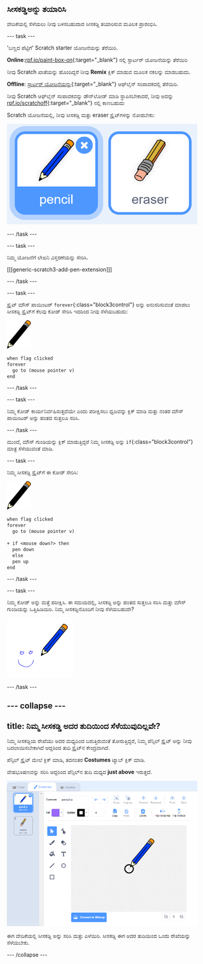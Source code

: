 ## ಸೀಸಕಡ್ಡಿಅನ್ನು ತಯಾರಿಸಿ

ವೇದಿಕೆಯಲ್ಲಿ ಸೆಳೆಯಲು ನೀವು ಬಳಸಬಹುದಾದ ಸೀಸಕಡ್ಡಿ ತಯಾರಿಸುವ ಮೂಲಕ ಪ್ರಾರಂಭಿಸಿ.

--- task ---

'ಬಣ್ಣದ ಪೆಟ್ಟಿಗೆ' Scratch starter ಯೋಜನೆಯನ್ನು ತೆರೆಯಿರಿ.

**Online**:[rpf.io/paint-box-on](http://rpf.io/paint-box-on){:target="_blank"} ನಲ್ಲಿ ಸ್ಟಾರ್ಟರ್ ಯೋಜನೆಯನ್ನು ತೆರೆಯಿರಿ

ನೀವು Scratch ಖಾತೆಯನ್ನು ಹೊಂದಿದ್ದರೆ ನೀವು **Remix** ಕ್ಲಿಕ್ ಮಾಡುವ ಮೂಲಕ ನಕಲನ್ನು ಮಾಡಬಹುದು.

**Offline**: [ಸ್ಟಾರ್ಟರ್ ಯೋಜನೆಯನ್ನು](http://rpf.io/p/kn-IN/paint-box-go){:target="_blank"} ಆಫ್‌ಲೈನ್ ಸಂಪಾದಕದಲ್ಲಿ ತೆರೆಯಿರಿ.

ನೀವು Scratch ಆಫ್‌ಲೈನ್ ಸಂಪಾದಕವನ್ನು ಡೌನ್‌ಲೋಡ್ ಮಾಡಿ ಸ್ಥಾಪಿಸಬೇಕಾದರೆ, ನೀವು ಅದನ್ನು [rpf.io/scratchoff](http://rpf.io/scratchoff){:target="_blank"} ನಲ್ಲಿ ಕಾಣಬಹುದು

Scratch ಯೋಜನೆಯಲ್ಲಿ, ನೀವು ಸೀಸಕಡ್ಡಿ ಮತ್ತು eraser ಸ್ಪ್ರೈಟ್‌ಗಳನ್ನು ನೋಡಬೇಕು:

![screenshot](images/paint-starter.png)

--- /task ---

--- task ---

ನಿಮ್ಮ ಯೋಜನೆಗೆ ಲೇಖನಿ ವಿಸ್ತರಣೆಯನ್ನು ಸೇರಿಸಿ.

[[[generic-scratch3-add-pen-extension]]]

--- /task ---

--- task ---

ಸ್ಪ್ರೈಟ್ ಮೌಸ್ ಪಾಯಿಂಟರ್ `forever`{:class="block3control"} ಅನ್ನು ಅನುಸರಿಸುವಂತೆ ಮಾಡಲು ಸೀಸಕಡ್ಡಿ ಸ್ಪ್ರೈಟ್‌ಗೆ ಕೆಲವು ಕೋಡ್ ಸೇರಿಸಿ ಇದರಿಂದ ನೀವು ಸೆಳೆಯಬಹುದು:

![pencil](images/pencil.png)

```blocks3
when flag clicked
forever
  go to (mouse pointer v)
end
```

--- /task ---

--- task ---

ನಿಮ್ಮ ಕೋಡ್ ಕಾರ್ಯನಿರ್ವಹಿಸುತ್ತದೆಯೇ ಎಂದು ಪರೀಕ್ಷಿಸಲು ಧ್ವಜವನ್ನು ಕ್ಲಿಕ್ ಮಾಡಿ ಮತ್ತು ನಂತರ ಮೌಸ್ ಪಾಯಿಂಟರ್ ಅನ್ನು ಹಂತದ ಸುತ್ತಲೂ ಸರಿಸಿ.

--- /task ---

ಮುಂದೆ, ಮೌಸ್ ಗುಂಡಿಯನ್ನು ಕ್ಲಿಕ್ ಮಾಡುತ್ತಿದ್ದರೆ ನಿಮ್ಮ ಸೀಸಕಡ್ಡಿ ಅನ್ನು `if`{:class="block3control"} ಮಾತ್ರ ಸೆಳೆಯುವಂತೆ ಮಾಡಿ.

--- task ---

ನಿಮ್ಮ ಸೀಸಕಡ್ಡಿ ಸ್ಪ್ರೈಟ್‌ಗೆ ಈ ಕೋಡ್ ಸೇರಿಸಿ:

![pencil](images/pencil.png)

```blocks3
when flag clicked
forever
  go to (mouse pointer v)

+ if <mouse down?> then
  pen down
  else
  pen up
end
```

--- /task ---

--- task ---

ನಿಮ್ಮ ಕೋಡ್ ಅನ್ನು ಮತ್ತೆ ಪರೀಕ್ಷಿಸಿ. ಈ ಸಮಯದಲ್ಲಿ, ಸೀಸಕಡ್ಡಿ ಅನ್ನು ಹಂತದ ಸುತ್ತಲೂ ಸರಿಸಿ ಮತ್ತು ಮೌಸ್ ಗುಂಡಿಯನ್ನು ಒತ್ತಿಹಿಡಿಯಿರಿ. ನಿಮ್ಮ ಸೀಸಕಡ್ಡಿನೊಂದಿಗೆ ನೀವು ಸೆಳೆಯಬಹುದೇ?

![screenshot](images/paint-draw.png)

--- /task ---

--- collapse ---
---
title: ನಿಮ್ಮ ಸೀಸಕಡ್ಡಿ ಅದರ ತುದಿಯಿಂದ ಸೆಳೆಯುವುದಿಲ್ಲವೇ?
---

ನಿಮ್ಮ ಸೀಸಕಡ್ಡಿಯ ರೇಖೆಯು ಅದರ ಮಧ್ಯದಿಂದ ಬರುತ್ತಿರುವಂತೆ ತೋರುತ್ತಿದ್ದರೆ, ನಿಮ್ಮ ಪೆನ್ಸಿಲ್ ಸ್ಪ್ರೈಟ್ ಅನ್ನು ನೀವು ಬದಲಾಯಿಸಬೇಕಾಗಿದೆ ಆದ್ದರಿಂದ ತುದಿ ಸ್ಪ್ರೈಟ್‌ನ ಕೇಂದ್ರವಾಗಿದೆ.

ಪೆನ್ಸಿಲ್ ಸ್ಪ್ರೈಟ್ ಮೇಲೆ ಕ್ಲಿಕ್ ಮಾಡಿ, ತದನಂತರ **Costumes** ಟ್ಯಾಬ್ ಕ್ಲಿಕ್ ಮಾಡಿ.

ವೇಷಭೂಷಣವನ್ನು ಸರಿಸಿ ಆದ್ದರಿಂದ ಪೆನ್ಸಿಲ್‌ನ ತುದಿ ಮಧ್ಯದ **just above** ಇರುತ್ತದೆ.

![Costume center](images/costume-center-annotated.png)

ಈಗ ವೇದಿಕೆಯಲ್ಲಿ ಸೀಸಕಡ್ಡಿ ಅನ್ನು ಸರಿಸಿ ಮತ್ತು ಎಳೆಯಿರಿ. ಸೀಸಕಡ್ಡಿ ಈಗ ಅದರ ತುದಿಯಿಂದ ಒಂದು ರೇಖೆಯನ್ನು ಸೆಳೆಯಬೇಕು.

--- /collapse ---